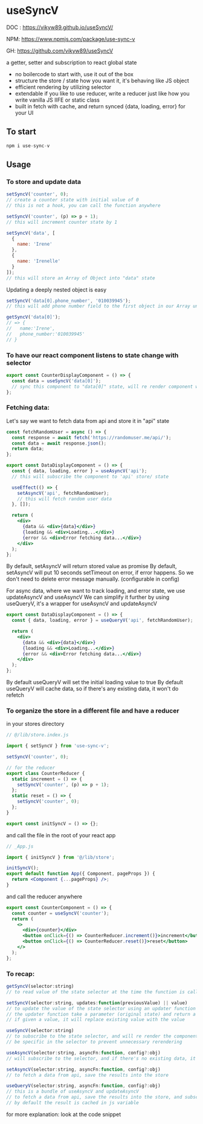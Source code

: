 # useSyncV

DOC : https://vikyw89.github.io/useSyncV/

NPM: https://www.npmjs.com/package/use-sync-v

GH: https://github.com/vikyw89/useSyncV

a getter, setter and subscription to react global state

- no boilercode to start with, use it out of the box
- structure the store / state how you want it, it's behaving like JS object
- efficient rendering by utilizing selector
- extendable if you like to use reducer, write a reducer just like how you write vanilla JS IIFE or static class
- built in fetch with cache, and return synced \{data, loading, error\} for your UI

## To start

```jsx
npm i use-sync-v
```

## Usage

### To store and update data

```jsx
setSyncV('counter', 0);
// create a counter state with initial value of 0
// this is not a hook, you can call the function anywhere

setSyncV('counter', (p) => p + 1);
// this will increment counter state by 1

setSyncV('data', [
  {
    name: 'Irene'
  },
  {
    name: 'Irenelle'
  }
]);
// this will store an Array of Object into "data" state
```

Updating a deeply nested object is easy

```jsx
setSyncV('data[0].phone_number', '010039945');
// this will add phone number field to the first object in our Array under the name Irene

getSyncV('data[0]');
// => {
//   name:'Irene',
//   phone_number:'010039945'
// }
```

### To have our react component listens to state change with selector

```jsx
export const CounterDisplayComponent = () => {
  const data = useSyncV('data[0]');
  // sync this component to "data[0]" state, will re render component whenever the value of "data[0]" state changes
};
```

### Fetching data:

Let's say we want to fetch data from api and store it in "api" state

```jsx
const fetchRandomUser = async () => {
  const response = await fetch('https://randomuser.me/api/');
  const data = await response.json();
  return data;
};

export const DataDisplayComponent = () => {
  const { data, loading, error } = useAsyncV('api');
  // this will subscribe the component to 'api' store/ state

  useEffect(() => {
    setAsyncV('api', fetchRandomUser);
    // this will fetch random user data
  }, []);

  return (
    <div>
      {data && <div>{data}</div>}
      {loading && <div>Loading...</div>}
      {error && <div>Error fetching data...</div>}
    </div>
  );
};
```
By default, setAsyncV will return stored value as promise
By default, setAsyncV will put 10 seconds setTimeout on error, if error happens. So we don't need to delete error message manually. (configurable in config)

For async data, where we want to track loading, and error state, we use updateAsyncV and useAsyncV
We can simplify it further by using useQueryV, it's a wrapper for useAsyncV and updateAsyncV
```jsx
export const DataDisplayComponent = () => {
  const { data, loading, error } = useQueryV('api', fetchRandomUser);

  return (
    <div>
      {data && <div>{data}</div>}
      {loading && <div>Loading...</div>}
      {error && <div>Error fetching data...</div>}
    </div>
  );
};
```
By default useQueryV will set the initial loading value to true
By default useQueryV will cache data, so if there's any existing data, it won't do refetch

### To organize the store in a different file and have a reducer

in your stores directory

```jsx
// @/lib/store.index.js

import { setSyncV } from 'use-sync-v';

setSyncV('counter', 0);

// for the reducer
export class CounterReducer {
  static increment = () => {
    setSyncV('counter', (p) => p + 1);
  };
  static reset = () => {
    setSyncV('counter', 0);
  };
}

export const initSyncV = () => {};
```

and call the file in the root of your react app

```jsx
// _App.js

import { initSyncV } from '@/lib/store';

initSyncV();
export default function App({ Component, pageProps }) {
  return <Component {...pageProps} />;
}
```

and call the reducer anywhere

```jsx
export const CounterComponent = () => {
  const counter = useSyncV('counter');
  return (
    <>
      <div>{counter}</div>
      <button onClick={() => CounterReducer.increment()}>increment</button>
      <button onClick={() => CounterReducer.reset()}>reset</button>
    </>
  );
};
```

### To recap:

```jsx
getSyncV(selector:string)
// to read value of the state selector at the time the function is called

setSyncV(selector:string, updates:function(previousValue) || value)
// to update the value of the state selector using an updater function or a value
// the updater function take a parameter (original state) and return a value (updated state)
// if given a value, it will replace existing value with the value

useSyncV(selector:string)
// to subscribe to the state selector, and will re render the component whenever the value change
// be specific in the selector to prevent unnecessary rerendering

useAsyncV(selector:string, asyncFn:function, config?:obj)
// will subscribe to the selector, and if there's no existing data, it will prepopulate it with {loading, data, error} initial state

setAsyncV(selector:string, asyncFn:function, config?:obj)
// to fetch a data from api, save the results into the store

useQueryV(selector:string, asyncFn:function, config?:obj)
// this is a bundle of useAsyncV and updateAsyncV
// to fetch a data from api, save the results into the store, and subscribe to it
// by default the result is cached in js variable
```

for more explanation: look at the code snippet
